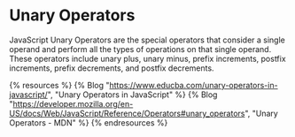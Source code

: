 # Unary Operators

JavaScript Unary Operators are the special operators that consider a single operand and perform all the types of operations on that single operand. These operators include unary plus, unary minus, prefix increments, postfix increments, prefix decrements, and postfix decrements.

{% resources %}
  {% Blog "https://www.educba.com/unary-operators-in-javascript/", "Unary Operators in JavaScript" %}
  {% Blog "https://developer.mozilla.org/en-US/docs/Web/JavaScript/Reference/Operators#unary_operators", "Unary Operators - MDN" %}
{% endresources %}
